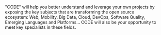 "CODE" will help you better understand and leverage your own projects by exposing  the key subjects that are transforming the open source ecosystem: Web, Mobility, Big Data, Cloud, DevOps, Software Quality, Emerging Languages and Platforms... CODE will also be your opportunity to meet key specialists in these fields.
